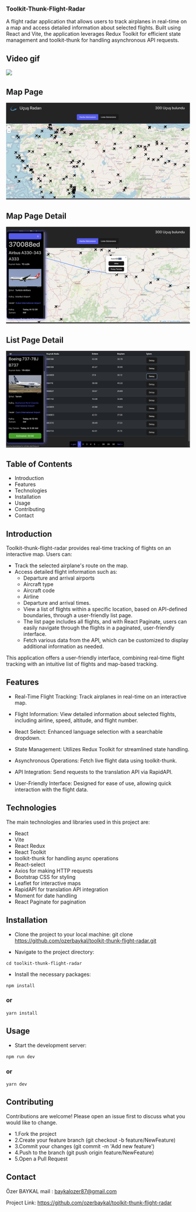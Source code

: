 

### Toolkit-Thunk-Flight-Radar


A flight radar application that allows users to track airplanes in real-time on a map and access detailed information about selected flights. Built using React and Vite, the application leverages Redux Toolkit for efficient state management and toolkit-thunk for handling asynchronous API requests.

<h2> Video gif</h2>

![](./public/images/flight-radar.gif)

<h2>Map Page</h2>

![](./public/images/radar1.png)

<h2>Map Page Detail</h2>

![](./public/images/detay.png)

<h2>List Page Detail</h2>

![](./public/images/listpage1.png)



## Table of Contents


- Introduction
- Features
- Technologies
- Installation
- Usage
- Contributing
- Contact


## Introduction

Toolkit-thunk-flight-radar provides real-time tracking of flights on an interactive map. Users can:

- Track the selected airplane's route on the map.
- Access detailed flight information such as:
   - Departure and arrival airports
   - Aircraft type
   - Aircraft code
   - Airline
   - Departure and arrival times.
   - View a list of flights within a specific location, based on API-defined boundaries, through a user-friendly list page.
   - The list page includes all flights, and with React Paginate, users can easily navigate through the flights in a paginated, user-friendly interface.
   - Fetch various data from the API, which can be customized to display additional information as needed.

This application offers a user-friendly interface, combining real-time flight tracking with an intuitive list of flights and map-based tracking.



## Features

- Real-Time Flight Tracking: Track airplanes in real-time on an interactive map.
- Flight Information: View detailed information about selected flights, including airline, speed, altitude, and flight number.
- React Select: Enhanced language selection with a searchable dropdown.
- State Management: Utilizes Redux Toolkit for streamlined state handling.

- Asynchronous Operations: Fetch live flight data using toolkit-thunk.
- API Integration: Send requests to the translation API via RapidAPI.
- User-Friendly Interface: Designed for ease of use, allowing quick interaction with the flight data.

## Technologies 
The main technologies and libraries used in this project are:


- React
- Vite
- React Redux
- React Toolkit
- toolkit-thunk for handling async operations
- React-select
- Axios for making HTTP requests
- Bootstrap CSS for styling
- Leaflet for interactive maps
- RapidAPI for translation API integration
- Moment for date handling
- React Paginate for pagination





 ##  Installation 

- Clone the project to your local machine:
git clone https://github.com/ozerbaykal/toolkit-thunk-flight-radar.git

- Navigate to the project directory:
```
cd toolkit-thunk-flight-radar
```
- Install the necessary packages:
```
npm install
```
### or
 ```
 yarn install
```

## Usage

- Start the development server:
```
npm run dev
```
### or
```
yarn dev
```

<h2>Contributing</h2>

Contributions are welcome! Please open an issue first to discuss what you would like to change.

- 1.Fork the project 
- 2.Create your feature branch (git checkout -b feature/NewFeature)
- 3.Commit your changes (git commit -m 'Add new feature')
- 4.Push to the branch (git push origin feature/NewFeature)
- 5.Open a Pull Request


<h2>Contact</h2>



Özer BAYKAL  mail : baykalozer87@gmail.com

Project Link: https://github.com/ozerbaykal/toolkit-thunk-flight-radar